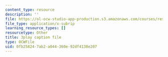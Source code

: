 ```yaml
---
content_type: resource
description: ''
file: https://ol-ocw-studio-app-production.s3.amazonaws.com/courses/res-18-006-calculus-revisited-single-variable-calculus-fall-2010/0fb258247ab2a044360e92df4138e207_cm0io4R0tOM.srt
file_type: application/x-subrip
learning_resource_types: []
resourcetype: Other
title: 3play caption file
type: OCWFile
uid: 0fb25824-7ab2-a044-360e-92df4138e207
---
```

